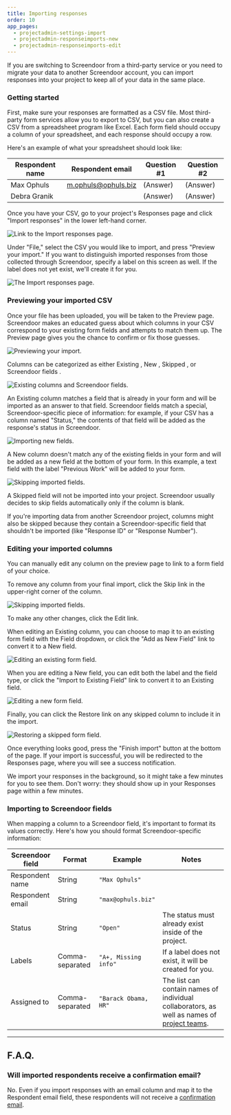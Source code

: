 ```yaml
---
title: Importing responses
order: 10
app_pages:
  - projectadmin-settings-import
  - projectadmin-responseimports-new
  - projectadmin-responseimports-edit
---
```


If you are switching to Screendoor from a third-party service or you need to migrate your data to another Screendoor account, you can import responses into your project to keep all of your data in the same place.

### Getting started

First, make sure your responses are formatted as a CSV file. Most third-party form services allow you to export to CSV, but you can also create a CSV from a spreadsheet program like Excel. Each form field should occupy a column of your spreadsheet, and each response should occupy a row.

Here's an example of what your spreadsheet should look like:

| Respondent name | Respondent email    | Question #1 | Question #2 |
|-----------------|---------------------|-------------|-------------|
| Max Ophuls      | m.ophuls@ophuls.biz | (Answer)    | (Answer)    |
| Debra Granik    |                     | (Answer)    | (Answer)    |


Once you have your CSV, go to your project's Responses page and click "Import responses" in the lower left-hand corner.

![Link to the Import responses page.](../images/import_1.png)

Under "File," select the CSV you would like to import, and press "Preview your import." If you want to distinguish imported responses from those collected through Screendoor, specify a label on this screen as well. If the label does not yet exist, we'll create it for you.

![The Import responses page.](../images/import_2.png)

### Previewing your imported CSV

Once your file has been uploaded, you will be taken to the Preview page. Screendoor makes an educated guess about which columns in your CSV correspond to your existing form fields and attempts to match them up. The Preview page gives you the chance to confirm or fix those guesses.

![Previewing your import.](../images/import_3.png)

Columns can be categorized as either <span class='label label_info'>Existing</span> , <span class='label label_success'>New</span> , <span class="label label_error">Skipped</span> , or <span class='label'>Screendoor fields</span> .

![Existing columns and Screendoor fields.](../images/import_existing.png)

An <span class='label label_info'>Existing</span> column matches a field that is already in your form and will be imported as an answer to that field. <span class='label'>Screendoor fields</span> match a special, Screendoor-specific piece of information: for example, if your CSV has a column named "Status," the contents of that field will be added as the response's status in Screendoor.

![Importing new fields.](../images/import_new.png)

A <span class='label label_success'>New</span> column doesn't match any of the existing fields in your form and will be added as a new field at the bottom of your form. In this example, a text field with the label "Previous Work" will be added to your form.

![Skipping imported fields.](../images/import_skipped.png)

A <span class="label label_error">Skipped</span> field will not be imported into your project. Screendoor usually decides to skip fields automatically only if the column is blank.

If you're importing data from another Screendoor project, columns might also be skipped because they contain a Screendoor-specific field that shouldn't be imported (like "Response ID" or "Response Number").

### Editing your imported columns

You can manually edit any column on the preview page to link to a form field of your choice.

To remove any column from your final import, click the Skip link in the upper-right corner of the column.

![Skipping imported fields.](../images/import_preview_1.png)

To make any other changes, click the Edit link.

When editing an <span class='label label_info'>Existing</span> column, you can choose to map it to an existing form field with the Field dropdown, or click the "Add as New Field" link to convert it to a <span class='label label_success'>New</span> field.

![Editing an existing form field.](../images/import_preview_2.png)

When you are editing a <span class='label label_success'>New</span> field, you can edit both the label and the field type, or click the "Import to Existing Field" link to convert it to an <span class='label label_info'>Existing</span> field.

![Editing a new form field.](../images/import_preview_3.png)

Finally, you can click the Restore link on any skipped column to include it in the import.

![Restoring a skipped form field.](../images/import_preview_4.png)

Once everything looks good, press the "Finish import" button at the bottom of the page. If your import is successful, you will be redirected to the Responses page, where you will see a success notification.

We import your responses in the background, so it might take a few minutes for you to see them. Don't worry: they should show up in your Responses page within a few minutes.

### Importing to Screendoor fields

When mapping a column to a <span class='label'>Screendoor field</span>, it's important to format its values correctly. Here's how you should format Screendoor-specific information:

| Screendoor field | Format | Example | Notes |
| --- | --- | --- | --- |
| Respondent name | String | `"Max Ophuls"` | |
| Respondent email | String | `"max@ophuls.biz"` | |
| Status | String | `"Open"` | The status must already exist inside of the project. |
| Labels | Comma-separated | `"A+, Missing info"`| If a label does not exist, it will be created for you. |
| Assigned to | Comma-separated | `"Barack Obama, HR"` | The list can contain names of individual collaborators, as well as names of [project teams](/articles/screendoor/collaboration/teams.html). |

---

## F.A.Q.

### Will imported respondents receive a confirmation email?

No. Even if you import responses with an email column and map it to the Respondent email field, these respondents will not receive a [confirmation email](/articles/screendoor/your_form/confirmations.html#customizing-the-confirmation-email).
